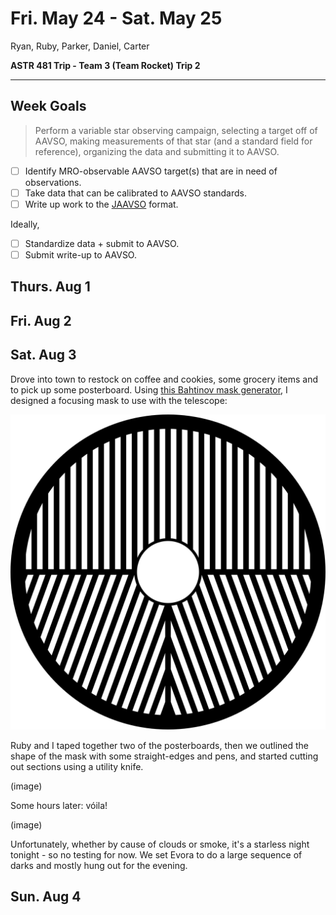 # Fri. May 24 - Sat. May 25

Ryan, Ruby, Parker, Daniel, Carter

**ASTR 481 Trip - Team 3 (Team Rocket) Trip 2**

---

## Week Goals

> Perform a variable star observing campaign, selecting a target off of AAVSO, making measurements of that star (and a standard field for reference), organizing the data and submitting it to AAVSO. 

- [ ] Identify MRO-observable AAVSO target(s) that are in need of observations.
- [ ] Take data that can be calibrated to AAVSO standards.
- [ ] Write up work to the [JAAVSO](https://apps.aavso.org/jaavso/) format.

Ideally,
- [ ] Standardize data + submit to AAVSO. 
- [ ] Submit write-up to AAVSO.

## Thurs. Aug 1

## Fri. Aug 2

## Sat. Aug 3

Drove into town to restock on coffee and cookies, some grocery items and to pick up some posterboard. Using [this Bahtinov mask generator](https://skeye.rocks/tools/mask/), I designed a focusing mask to use with the telescope:

![](images/mask.svg)

Ruby and I taped together two of the posterboards, then we outlined the shape of the mask with some straight-edges and pens, and started cutting out sections using a utility knife. 

(image)

Some hours later: vóila!

(image)

Unfortunately, whether by cause of clouds or smoke, it's a starless night tonight - so no testing for now. We set Evora to do a large sequence of darks and mostly hung out for the evening. 

## Sun. Aug 4

